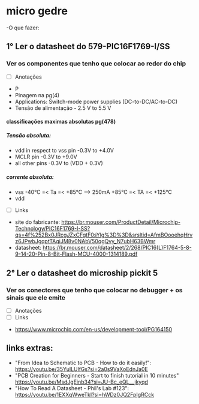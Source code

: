 # micro gedre
-O que fazer:
## 1° Ler o datasheet do 579-PIC16F1769-I/SS
### Ver os componentes que tenho que colocar ao redor do chip
- [ ] Anotações
- P
- Pinagem na pg(4)
- Applications: Switch-mode power supplies (DC-to-DC/AC-to-DC)
- Tensão de alimentação - 2.5 V to 5.5 V
#### classificações maximas absolutas pg(478)
##### Tensão absoluta:
- vdd in respect to vss pin -0.3V to +4.0V
- MCLR pin -0.3V to +9.0V
- all other pins -0.3V to (VDD + 0.3V)
##### corrente absoluta:
- vss -40°C =< Ta =< +85°C  --> 250mA   +85°C =< TA =< +125°C 
- vdd 

- [ ] Links
- site do fabricante: https://br.mouser.com/ProductDetail/Microchip-Technology/PIC16F1769-I-SS?qs=4f%252Bx0JRcgJZxCFgtF0sYlg%3D%3D&srsltid=AfmBOooehqHrvz6JPwbJgqptTAqiJM8v0NAbV50qgQvy_N7ubH63BWmr
- datasheet: https://br.mouser.com/datasheet/2/268/PIC16(L)F1764-5-8-9-14-20-Pin-8-Bit-Flash-MCU-4000-1314189.pdf
  
## 2° Ler o datasheet do microship pickit 5
### Ver os conectores que tenho que colocar no debugger + os sinais que ele emite
- [ ] Anotações
- [ ] Links
- https://www.microchip.com/en-us/development-tool/PG164150

## links extras:
- "From Idea to Schematic to PCB - How to do it easily!": https://youtu.be/35YuILUlfGs?si=2a0s9VaXoEdnJa0E
- "PCB Creation for Beginners - Start to finish tutorial in 10 minutes" https://youtu.be/MsdJgEinb34?si=JU-Bc_eQL__jkyqd
- "How To Read A Datasheet - Phil's Lab #123": https://youtu.be/1EXXqWweTkI?si=hWDz0JQ2FpIgRCck
